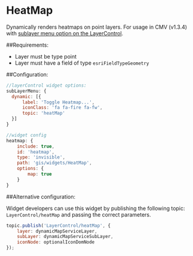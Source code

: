 HeatMap
=======

Dynamically renders heatmaps on point layers. For usage in CMV (v1.3.4) with [sublayer menu option on the LayerControl](http://docs.cmv.io/en/latest/widgets/LayerControl/).

##Requirements:

* Layer must be type point
* Layer must have a field of type `esriFieldTypeGeometry`

##Configuration:

```JavaScript
//layerControl widget options:
subLayerMenu: {
  dynamic: [{
      label: 'Toggle Heatmap...',
      iconClass: 'fa fa-fire fa-fw',
      topic: 'heatMap'
  }]
}
```

```JavaScript
//widget config
heatmap: {
    include: true,
    id: 'heatmap',
    type: 'invisible',
    path: 'gis/widgets/HeatMap',
    options: {
        map: true
    }
}
```

##Alternative configuration:

Widget developers can use this widget by publishing the following topic: `LayerControl/heatMap` and passing the correct parameters.

```JavaScript
topic.publish('LayerControl/heatMap', {
	layer: dynamicMapServiceLayer,
	subLayer: dynamicMapServiceSubLayer,
	iconNode: optionalIconDomNode
});
```